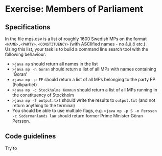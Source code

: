 # Exercise: Members of Parliament

## Specifications

In the file mps.csv is a list of roughly 1600 Swedish MPs on the format `<NAME>,<PARTY>,<CONSTITUENCY>` (with ASCIIfied names - no å,ä,ö etc.).
Using this list, your task is to build a command line search tool with the following behaviour:
- `>java mp` should return all names in the list
- `>java mp -n Goran` should return a list of all MPs with names containing 'Goran'
- `>java mp -p FP` should return a list of all MPs belonging to the party FP (Folkpartiet)
- `>java mp -c Stockholms Kommun` should return a list of all MPs running in the constituency of Stockholm
- `>java mp -f output.txt` should write the results to `output.txt` (and not return anything to the terminal)
- You should be able to use multiple flags, e.g. `>java mp -p S -n Persson -c Sodermanlands lan` should return former Prime Minister Göran Persson.

## Code guidelines

Try to 

